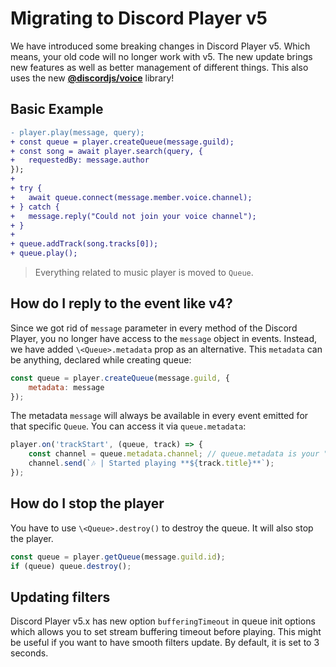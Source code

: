 # Migrating to Discord Player v5

We have introduced some breaking changes in Discord Player v5. Which means, your old code will no longer work with v5.
The new update brings new features as well as better management of different things. This also uses the new **[@discordjs/voice](https://github.com/discordjs/voice)** library!

## Basic Example

```diff
- player.play(message, query);
+ const queue = player.createQueue(message.guild);
+ const song = await player.search(query, {
+   requestedBy: message.author
});
+
+ try {
+   await queue.connect(message.member.voice.channel);
+ } catch {
+   message.reply("Could not join your voice channel");
+ }
+
+ queue.addTrack(song.tracks[0]);
+ queue.play();
```

> Everything related to music player is moved to `Queue`.

## How do I reply to the event like v4?

Since we got rid of `message` parameter in every method of the Discord Player, you no longer have access to the `message` object in events.
Instead, we have added `\<Queue>.metadata` prop as an alternative. This `metadata` can be anything, declared while creating queue:

```js
const queue = player.createQueue(message.guild, {
    metadata: message
});
```

The metadata `message` will always be available in every event emitted for that specific `Queue`. You can access it via `queue.metadata`:

```js
player.on('trackStart', (queue, track) => {
    const channel = queue.metadata.channel; // queue.metadata is your "message" object
    channel.send(`🎶 | Started playing **${track.title}**`);
});
```

## How do I stop the player

You have to use `\<Queue>.destroy()` to destroy the queue. It will also stop the player.

```js
const queue = player.getQueue(message.guild.id);
if (queue) queue.destroy();
```

## Updating filters

Discord Player v5.x has new option `bufferingTimeout` in queue init options which allows you to set stream buffering timeout before playing.
This might be useful if you want to have smooth filters update. By default, it is set to 3 seconds.
